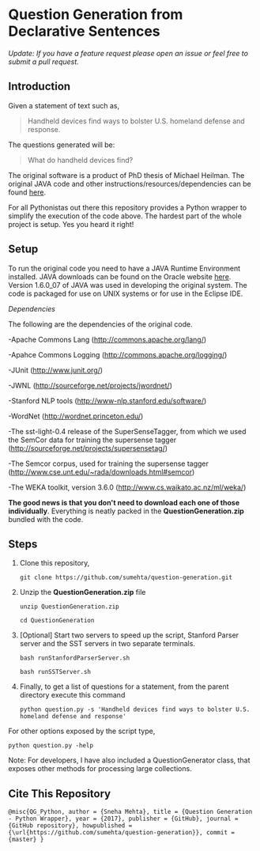 # Question Generation from Declarative Sentences #

*Update: If you have a feature request please open an issue or feel free to submit a pull request.*

## Introduction 
Given a statement of text such as,
>Handheld devices find ways to bolster U.S. homeland defense and response.

The questions generated will be:
>What do handheld devices find?

The original software is a product of PhD thesis of Michael Heilman. The original JAVA code and other instructions/resources/dependencies can be found [here](http://www.cs.cmu.edu/~ark/mheilman/questions/).

For all Pythonistas out there this repository provides a Python wrapper to simplify the execution of the code above.
The hardest part of the whole project is setup. Yes you heard it right!

## Setup

To run the original code you need to have a JAVA Runtime Environment installed. JAVA downloads can be found on the Oracle website [here](https://www.java.com/en/download/manual.jsp). Version 1.6.0_07 of JAVA was used in developing the original system. The code is packaged for use on UNIX systems or for use in the Eclipse IDE.

*Dependencies*

The following are the dependencies of the original code.

-Apache Commons Lang (http://commons.apache.org/lang/)

-Apahce Commons Logging (http://commons.apache.org/logging/)

-JUnit (http://www.junit.org/)

-JWNL (http://sourceforge.net/projects/jwordnet/)

-Stanford NLP tools (http://www-nlp.stanford.edu/software/)

-WordNet (http://wordnet.princeton.edu/)

-The sst-light-0.4 release of the SuperSenseTagger, from which we used the SemCor data for training the supersense tagger (http://sourceforge.net/projects/supersensetag/)

-The Semcor corpus, used for training the supersense tagger (http://www.cse.unt.edu/~rada/downloads.html#semcor)

-The WEKA toolkit, version 3.6.0 (http://www.cs.waikato.ac.nz/ml/weka/)


**The good news is that you don't need to download each one of those individually**.
Everything is neatly packed in the **QuestionGeneration.zip** bundled with the code.

## Steps
1. Clone this repository,

	`git clone https://github.com/sumehta/question-generation.git`

2. Unzip the **QuestionGeneration.zip** file

	`unzip QuestionGeneration.zip`

	`cd QuestionGeneration`

3. [Optional] Start two servers to speed up the script, Stanford Parser server and the SST servers in two separate terminals.

	`bash runStanfordParserServer.sh`

	`bash runSSTServer.sh`

4. Finally, to get a list of questions for a statement, from the parent directory execute this command

	`python question.py -s 'Handheld devices find ways to bolster U.S. homeland defense and response'`


For other options exposed by the script type,

`python question.py -help`

Note: For developers, I have also included a QuestionGenerator class, that exposes other methods for processing large collections.


## Cite This Repository
`@misc{QG_Python,
  author = {Sneha Mehta},
  title = {Question Generation - Python Wrapper},
  year = {2017},
  publisher = {GitHub},
  journal = {GitHub repository},
  howpublished = {\url{https://github.com/sumehta/question-generation}},
  commit = {master}
}`
